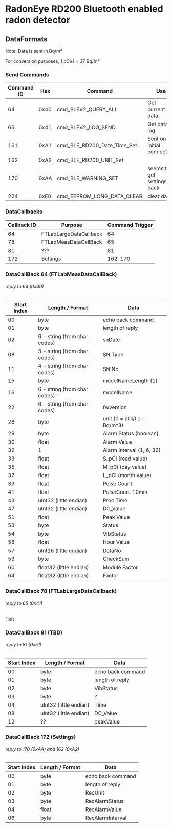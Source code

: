 # RadonEye RD200 Bluetooth enabled radon detector

## DataFormats

Note: Data is sent in Bq/m³

For conversion purposes, 1 pCi/ℓ = 37 Bq/m³


### Send Commands
| Command ID | Hex | Command | Use | 
| --- | --- | --- | --- | 
| 64 | 0x40 | cmd_BLEV2_QUERY_ALL | Get current data |
| 65 | 0x41 | cmd_BLEV2_LOG_SEND | Get data log | 
| 161 | 0xA1 | cmd_BLE_RD200_Date_Time_Set | Sent on initial connection |
| 162 | 0xA2 | cmd_BLE_RD200_UNIT_Set |   |
| 170 | 0xAA | cmd_BLE_WARNING_SET | seems to get settings back |
| 224 | 0xE0 | cmd_EEPROM_LONG_DATA_CLEAR | clear data? |


### DataCallbacks

| Callback ID | Purpose | Command Trigger |
| --- | --- | --- |
| 64 | FTLabLargeDataCallback | 64 |
| 78 | FTLabMeasDataCallBack | 65 | 
| 81 | ??? | 81 |
| 172 | Settings | 162, 170 |  


### DataCallBack 64 (FTLabMeasDataCallBack)
###### reply to 64 (0x40)

| Start Index | Length / Format | Data| 
| --- | --- | --- |
| 00 | byte | echo back command |
| 01 | byte | length of reply |
| 02 | 6 - string (from char codes) | snDate |
| 08 | 3 - string (from char codes) | SN.Type |
| 11 | 4 - string (from char codes) | SN.No |
| 15 | byte  | modelNameLength (1) |
| 16 | 6 - string (from char codes) | modelName |
| 22 | 6 - string (from char codes)  | fwversion |
| 28 | byte  | unit (0 = pCi/l 1 = Bq/m^3) |
| 29 | byte  | Alarm Status (boolean) | 
| 30 | float  | Alarm Value |
| 32 | 1  | Alarm Interval (1, 6, 36) |
| 33 | float | S_pCi (read value) |
| 35 | float | M_pCi (day value) |
| 37 | float | L_pCi (month value) |
| 39 | float | Pulse Count |
| 41 | float | PulseCount 10min |
| 43 | uInt32 (little endian) | Proc Time |
| 47 | uInt32 (little endian) | DC_Value |
| 51 | float | Peak Value |
| 53 | byte | Status |
| 54 | byte | VibStatus |
| 55 | float | Hour Value |
| 57 | uInt16 (little endian) | DataNo |
| 59 | byte | CheckSum |
| 60 | float32 (little endian) | Module Factor |
| 64 | float32 (little endian) | Factor | 


### DataCallBack 78 (FTLabLargeDataCallback)
###### reply to 65 (0x41)

TBD


### DataCallBack 81 (TBD)
###### reply to 81 (0x51)

| Start Index | Length / Format | Data| 
| --- | --- | --- |
| 00 | byte | echo back command |
| 01 | byte | length of reply |
| 02 | byte | VibStatus | 
| 03 | byte | ? | 
| 04 | uInt32 (little endian) | Time |
| 08 | uInt32 (little endian) | DC_Value |
| 12 | ?? | peakValue |


### DataCallBack 172 (Settings)
###### reply to 170 (0xAA) and 162 (0xA2)

| Start Index | Length / Format | Data| 
| --- | --- | --- |
| 00 | byte | echo back command |
| 01 | byte | length of reply |
| 02 | byte | RecUnit |
| 03 | byte | RecAlarmStatus |
| 04 | float | RecAlarmValue |
| 06 | byte | RecAlarmInterval |
